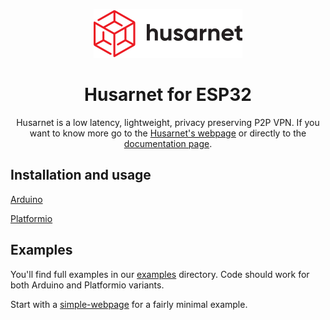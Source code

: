 <center>

![Husarnet logo](images/husarnet-logo.svg)

# Husarnet for ESP32

Husarnet is a low latency, lightweight, privacy preserving P2P VPN. If you want
to know more go to the [Husarnet's webpage](https://husarnet.com/) or directly
to the [documentation page](https://docs.husarnet.com/).

</center>

## Installation and usage

[Arduino](http://docs.husarnet.com/docs/begin-esp32)

[Platformio](http://docs.husarnet.com/docs/begin-esp32-platformio)

## Examples

You'll find full examples in our [examples](examples) directory. Code should work for both Arduino and Platformio variants.

Start with a [simple-webpage](examples/simple-webpage) for a fairly minimal example.
